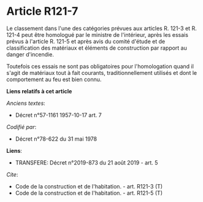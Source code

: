 # Article R121-7

Le classement dans l'une des catégories prévues aux articles R. 121-3 et R. 121-4 peut être homologué par le ministre de
l'intérieur, après les essais prévus à l'article R. 121-5 et après avis du comité d'étude et de classification des matériaux
et éléments de construction par rapport au danger d'incendie. 

Toutefois ces essais ne sont pas obligatoires pour l'homologation quand il s'agit de matériaux tout à fait courants,
traditionnellement utilisés et dont le comportement au feu est bien connu.

**Liens relatifs à cet article**

_Anciens textes_:

  - Décret n°57-1161 1957-10-17 art. 7

_Codifié par_:

  - Décret n°78-622 du 31 mai 1978

**Liens**:

  - TRANSFERE: Décret n°2019-873 du 21 août 2019 - art. 5

_Cite_:

  - Code de la construction et de l'habitation. - art. R121-3 (T)
  - Code de la construction et de l'habitation. - art. R121-5 (T)
